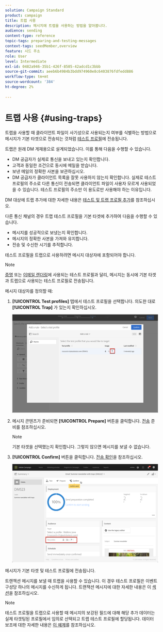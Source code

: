 ```yaml
---
solution: Campaign Standard
product: campaign
title: 트랩 사용
description: 메시지에 트랩을 사용하는 방법을 알아봅니다.
audience: sending
content-type: reference
topic-tags: preparing-and-testing-messages
context-tags: seedMember,overview
feature: 시드 주소
role: User
level: Intermediate
exl-id: 0482a946-35b1-426f-8505-42adcd1c3bbb
source-git-commit: aeeb6b4984b3bdd974960e8c6403876fdfedd886
workflow-type: tm+mt
source-wordcount: '384'
ht-degree: 2%

---
```


# 트랩 사용 {#using-traps}

트랩을 사용할 때 클라이언트 파일이 사기성으로 사용되는지 여부를 식별하는 방법으로 메시지가 기본 타겟으로 전송되는 것처럼 [테스트 프로필](../../audiences/using/managing-test-profiles.md)에 전송됩니다.

트랩은 원래 DM 게재용으로 설계되었습니다. 이를 통해 다음을 수행할 수 있습니다.

* DM 공급자가 실제로 통신을 보내고 있는지 확인합니다.
* 고객과 동일한 조건으로 동시에 메일을 받습니다.
* 보낸 메일의 정확한 사본을 보관하십시오.
* DM 공급자가 클라이언트 목록을 잘못 사용하지 않는지 확인합니다. 실제로 테스트 프로필의 주소로 다른 통신이 전송되면 클라이언트 파일이 사용자 모르게 사용되었을 수 있습니다. 테스트 프로필의 주소만 이 용도로만 사용해야 하는 이유입니다.

DM 대상에 트랩 추가에 대한 자세한 내용은 [테스트 및 트랩 프로필 추가](../../channels/using/defining-the-direct-mail-audience.md#adding-test-and-trap-profiles)를 참조하십시오.

다른 통신 채널의 경우 트랩 테스트 프로필을 기본 타겟에 추가하여 다음을 수행할 수 있습니다.

* 메시지를 성공적으로 보냈는지 확인합니다.
* 메시지의 정확한 사본을 가져와 유지합니다.
* 전송 및 수신한 시기를 추적합니다.

테스트 프로필을 트랩으로 사용하려면 메시지 대상자에 포함되어야 합니다.

>[!NOTE]
>
>[증명](../../sending/using/sending-proofs.md) 또는 [이메일 렌더링](../../sending/using/email-rendering.md)에 사용되는 테스트 프로필과 달리, 메시지는 동시에 기본 타겟과 트랩으로 사용되는 테스트 프로필로 전송됩니다.

메시지 대상자를 정의할 때:

1. **[!UICONTROL Test profiles]** 탭에서 테스트 프로필을 선택합니다. 의도한 대로 **[!UICONTROL Trap]** 가 있는지 확인하십시오.

   ![](assets/trap_select.png)

1. 메시지 콘텐츠가 준비되면 **[!UICONTROL Prepare]** 버튼을 클릭합니다. [전송](../../sending/using/preparing-the-send.md) 준비를 참조하십시오.
   >[!NOTE]
   >
   >기본 타겟을 선택했는지 확인합니다. 그렇지 않으면 메시지를 보낼 수 없습니다.

1. **[!UICONTROL Confirm]** 버튼을 클릭합니다. [전송 확인](../../sending/using/confirming-the-send.md)을 참조하십시오.

   ![](assets/trap_confirm.png)

메시지가 기본 타겟 및 테스트 프로필에 전송됩니다.

트랜잭션 메시지를 보낼 때 트랩을 사용할 수 있습니다. 이 경우 테스트 프로필은 이벤트 구성당 하나의 메시지를 수신하게 됩니다. 트랜잭션 메시지에 대한 자세한 내용은 이 [섹션](../../channels/using/getting-started-with-transactional-msg.md)을 참조하십시오.

>[!NOTE]
>
>테스트 프로필을 트랩으로 사용할 때 메시지의 보강된 필드에 대해 해당 추가 데이터는 실제 타겟팅된 프로필에서 임의로 선택되고 트랩 테스트 프로필에 할당됩니다. 데이터 보조에 대한 자세한 내용은 [이 예제](../../automating/using/enriching-profile-data-file.md)를 참조하십시오.
